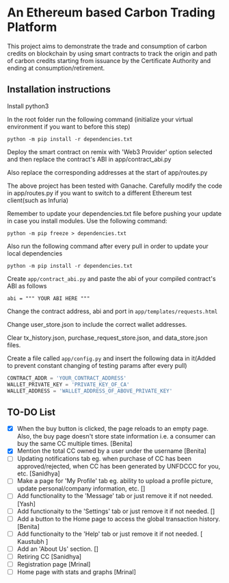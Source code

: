 # An Ethereum based Carbon Trading Platform

This project aims to demonstrate the trade and consumption of carbon credits on blockchain by using smart contracts to track the origin and path of carbon credits starting from issuance by the Certificate Authority and ending at consumption/retirement.

## Installation instructions

Install python3

In the root folder run the following command (initialize your virtual environment if you want to before this step)

`python -m pip install -r dependencies.txt`

Deploy the smart contract on remix with 'Web3 Provider' option selected and then replace the contract's ABI in app/contract_abi.py

Also replace the corresponding addresses at the start of app/routes.py

The above project has been tested with Ganache. Carefully modify the code in app/routes.py if you want to switch to a different Ethereum test client(such as Infuria)

Remember to update your dependencies.txt file before pushing your update in case you install modules. Use the following command:

`python -m pip freeze > dependencies.txt`

Also run the following command after every pull in order to update your local dependencies

`python -m pip install -r dependencies.txt`

Create `app/contract_abi.py` and paste the abi of your compiled contract's ABI as follows

`abi = """ YOUR ABI HERE """`

Change the contract address, abi and port in `app/templates/requests.html`

Change user_store.json to include the correct wallet addresses.

Clear tx_history.json, purchase_request_store.json, and data_store.json files. 

Create a file called `app/config.py` and insert the following data in it(Added to prevent constant changing of testing params after every pull)

```python
CONTRACT_ADDR = 'YOUR_CONTRACT_ADDRESS'
WALLET_PRIVATE_KEY = 'PRIVATE_KEY_OF_CA'
WALLET_ADDRESS = 'WALLET_ADDRESS_OF_ABOVE_PRIVATE_KEY'
```

## TO-DO List
- [x] When the buy button is clicked, the page reloads to an empty page. Also, the buy page doesn't store state information i.e. a consumer can buy the same CC multiple times. [Benita] 
- [x] Mention the total CC owned by a user under the username [Benita]
- [ ] Updating notifications tab eg. when purchase of CC has been approved/rejected, when CC has been generated by UNFDCCC for you, etc. [Sanidhya]
- [ ] Make a page for 'My Profile' tab eg. ability to upload a profile picture, update personal/company information, etc. []
- [ ] Add functionality to the 'Message' tab or just remove it if not needed. [Yash]
- [ ] Add functionaity to the 'Settings' tab or just remove it if not needed. []
- [ ] Add a button to the Home page to access the global transaction history. [Benita]
- [ ] Add functionaity to the 'Help' tab or just remove it if not needed. [ Kaustubh ]
- [ ] Add an 'About Us' section. []
- [ ] Retiring CC [Sanidhya]
- [ ] Registration page [Mrinal]
- [ ] Home page with stats and graphs [Mrinal]
